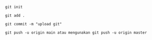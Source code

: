 
````
git init
````
````
git add .
````
````
git commit -m "upload git"
````
````
git push -u origin main atau mengunakan git push -u origin master
````


